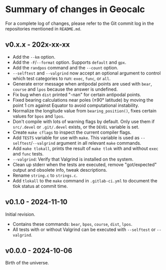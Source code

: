 <!-- NEWS.md -->
<!-- File ID: d0d3fe52-9f97-11ef-a21d-83850402c3ce -->

Summary of changes in Geocalc
=============================

For a complete log of changes, please refer to the Git commit log in the 
repositories mentioned in `README.md`.

v0.x.x - 202x-xx-xx
-------------------

- Add the `--km` option.
- Add the `-F`/`--format` option. Supports `default` and `gpx`.
- Add the `randpos` command and the `--count` option.
- `--selftest` and `--valgrind` now accept an optional argument to 
  control which test categories to run: `exec`, `func`, or `all`.
- Generate error message when antipodal points are used with `bear`, 
  `course` and `lpos` because the answer is undefined.
- Fix bug when `dist` printed "-nan" for certain antipodal points.
- Fixed bearing calculations near poles (±90° latitude) by moving the 
  point 1 cm against Equator to avoid computational instability.
- Normalize the longitude value from `bearing_position()`, fixes certain 
  values for `bpos` and `lpos`.
- Don't compile with lots of warning flags by default. Only use them if 
  `src/.devel` or `.git/.devel` exists, or the `DEVEL` variable is set.
- Create `make cflags` to inspect the current compiler flags.
- Add `TESTS` variable for use with `make`. This variable is used as 
  `--selftest`/`--valgrind` argument in all relevant `make` commands.
- Add `make tlokall`, prints the result of `make tlok` with and without 
  `exec` and `func` tests.
- `--valgrind`: Verify that Valgrind is installed on the system.
- Clean up stderr when the tests are executed, remove "got/expected" 
  output and obsolete info, tweak descriptions.
- Rename `string.c` to `strings.c`.
- Add `tlokall` to the `make` command in `.gitlab-ci.yml` to document 
  the tlok status at commit time.

v0.1.0 - 2024-11-10
-------------------

Initial revision.

- Contains these commands: `bear`, `bpos`, `course`, `dist`, `lpos`.
- All tests with or without Valgrind can be executed with `--selftest` 
  or `--valgrind`.

v0.0.0 - 2024-10-06
-------------------

Birth of the universe.

<!--
vim: set ts=2 sw=2 sts=2 tw=72 et fo=tcqw fenc=utf8 :
vim: set com=b\:#,fb\:-,fb\:*,n\:> ft=markdown :
-->
